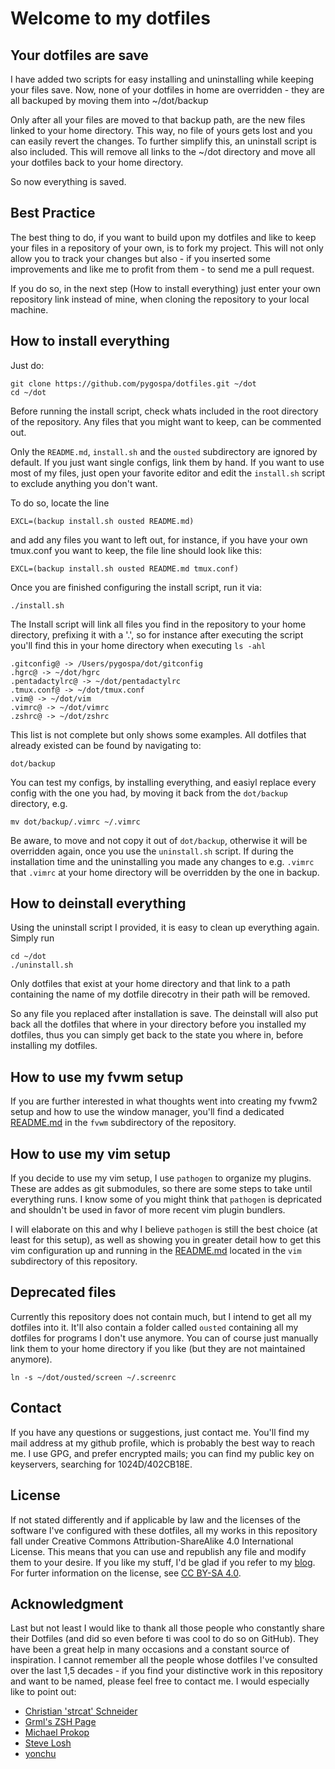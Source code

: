 # Welcome to my dotfiles

## Your dotfiles are save

I have added two scripts for easy installing and uninstalling while keeping your
files save. Now, none of your dotfiles in home are overridden - they are all
backuped by moving them into ~/dot/backup

Only after all your files are moved to that backup path, are the new files
linked to your home directory. This way, no file of yours gets lost and you can
easily revert the changes. To further simplify this, an uninstall script is also
included. This will remove all links to the ~/dot directory and move all your
dotfiles back to your home directory.

So now everything is saved.

## Best Practice

The best thing to do, if you want to build upon my dotfiles and like to keep
your files in a repository of your own, is to fork my project. This will not
only allow you to track your changes but also - if you inserted some
improvements and like me to profit from them - to send me a pull request.

If you do so, in the next step (How to install everything) just enter your own
repository link instead of mine, when cloning the repository to your local
machine.

## How to install everything

Just do:

	git clone https://github.com/pygospa/dotfiles.git ~/dot
	cd ~/dot

Before running the install script, check whats included in the root directory
of the repository. Any files that you might want to keep, can be commented out.

Only the `README.md`, `install.sh` and the `ousted` subdirectory are ignored by
default.
If you just want single configs, link them by hand. If you want to use most of my
files, just open your favorite editor and edit the `install.sh` script to
exclude anything you don't want.

To do so, locate the line

	EXCL=(backup install.sh ousted README.md)

and add any files you want to left out, for instance, if you have your own
tmux.conf you want to keep, the file line should look like this:

	EXCL=(backup install.sh ousted README.md tmux.conf)

Once you are finished configuring the install script, run it via:

	./install.sh

The Install script will link all files you find in the repository to your home
directory, prefixing it with a '.', so for instance after executing the script
you'll find this in your home directory when executing `ls -ahl`

	.gitconfig@ -> /Users/pygospa/dot/gitconfig
	.hgrc@ -> ~/dot/hgrc
	.pentadactylrc@ -> ~/dot/pentadactylrc
	.tmux.conf@ -> ~/dot/tmux.conf
	.vim@ -> ~/dot/vim
	.vimrc@ -> ~/dot/vimrc
	.zshrc@ -> ~/dot/zshrc

This list is not complete but only shows some examples.
All dotfiles that already existed can be found by navigating to:

	dot/backup

You can test my configs, by installing everything, and easiyl replace every
config with the one you had, by moving it back from the `dot/backup` directory,
e.g.

	mv dot/backup/.vimrc ~/.vimrc

Be aware, to move and not copy it out of `dot/backup`, otherwise it will be
overridden again, once you use the `uninstall.sh` script. If during the
installation time and the uninstalling you made any changes to e.g. `.vimrc`
that `.vimrc` at your home directory will be overridden by the one in backup.

## How to deinstall everything

Using the uninstall script I provided, it is easy to clean up everything again.
Simply run

	cd ~/dot
	./uninstall.sh

Only dotfiles that exist at your home directory and that link to a path
containing the name of my dotfile direcotry in their path will be removed.

So any file you replaced after installation is save. The deinstall will also put
back all the dotfiles that where in your directory before you installed my
dotfiles, thus you can simply get back to the state you where in, before
installing my dotfiles.

## How to use my fvwm setup

If you are further interested in what thoughts went into creating my fvwm2 setup
and how to use the window manager, you'll find a dedicated
[README.md](./fvwm/README.md) in the `fvwm` subdirectory of the repository.

## How to use my vim setup

If you decide to use my vim setup, I use `pathogen` to organize my plugins.
These are addes as git submodules, so there are some steps to take until
everything runs. I know some of you might think that `pathogen` is depricated
and shouldn't be used in favor of more recent vim plugin bundlers.

I will elaborate on this and why I believe `pathogen` is still the best choice
(at least for this setup), as well as showing you in greater detail how to get
this vim configuration up and running in the [README.md](./vim/README.md)
located in the `vim` subdirectory of this repository.

## Deprecated files

Currently this repository does not contain much, but I intend to get all my
dotfiles into it. It'll also contain a folder called `ousted` containing all my
dotfiles for programs I don't use anymore. You can of course just manually link
them to your home directory if you like (but they are not maintained anymore).

	ln -s ~/dot/ousted/screen ~/.screenrc


## Contact

If you have any questions or suggestions, just contact me. You'll find my mail
address at my github profile, which is probably the best way to reach me. I use
GPG, and prefer encrypted mails; you can find my public key on keyservers,
searching for 1024D/402CB18E.

## License

If not stated differently and if applicable by law and the licenses of the
software I've configured with these dotfiles, all my works in this repository
fall under Creative Commons Attribution-ShareAlike 4.0 International License.
This means that you can use and republish any file and modify them to your
desire. If you like my stuff, I'd be glad if you refer to my
[blog](http://pygospa.wordpress.com). For furter information on the license,
see [CC BY-SA 4.0](http://creativecommons.org/licenses/by-sa/4.0/).

## Acknowledgment

Last but not least I would like to thank all those people who constantly share
their Dotfiles (and did so even before ti was cool to do so on GitHub). They
have been a great help in many occasions and a constant source of inspiration. I
cannot remember all the people whose dotfiles I've consulted over the last 1,5
decades - if you find your distinctive work in this repository and want to be
named, please feel free to contact me. I would especially like to point out:

  - [Christian 'strcat' Schneider](http://strcat.de/)
  - [Grml's ZSH Page](http://grml.org/zsh/)
  - [Michael Prokop](http://michael-prokop.at/)
  - [Steve Losh](http://stevelosh.com/)
  - [yonchu](http://yonchu.hatenablog.com/)

